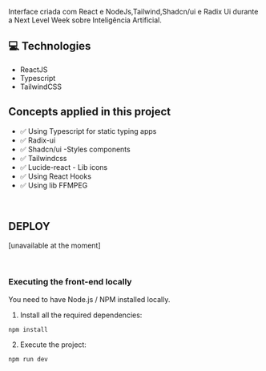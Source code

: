 Interface criada com React e NodeJs,Tailwind,Shadcn/ui e Radix Ui durante a Next Level Week sobre Inteligência Artificial.

## 💻 Technologies

- ReactJS
- Typescript
- TailwindCSS

## Concepts applied in this project

- ✅ Using Typescript for static typing apps
- ✅ Radix-ui
- ✅ Shadcn/ui -Styles components
- ✅ Tailwindcss
- ✅ Lucide-react - Lib icons
- ✅ Using React Hooks
- ✅ Using lib FFMPEG

<br/>

## DEPLOY

[unavailable at the moment]

<br/>

### Executing the front-end locally

You need to have Node.js / NPM installed locally.

1. Install all the required dependencies:

```
npm install
```

2. Execute the project:

```
npm run dev
```
